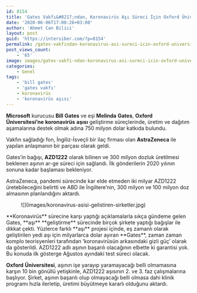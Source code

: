 ```yaml
---
id: 8154
title: 'Gates Vakfı&#8217;ndan, Koronavirüs Aşı Süreci İçin Oxford Üniversitesi’ne 750 Milyon Dolar Bağış'
date: '2020-06-06T17:00:26+03:00'
author: 'Ahmet Can Bilici'
layout: post
guid: 'https://intersiber.com/?p=8154'
permalink: /gates-vakfindan-koronavirus-asi-sureci-icin-oxford-universitesine-750-milyon-dolar-bagis/
post_views_count:
    - '65'
image: images/gates-vakfi-ndan-koronavirus-asi-sureci-icin-oxford-universitesi-ne-750-milyon-dolar-bagis.jpg
categories:
    - Genel
tags:
    - 'bill gates'
    - 'gates vakfı'
    - koronavirüs
    - 'koronavirüs aşısı'
---
```


**Microsoft** kurucusu **Bill** **Gates** ve eşi **Melinda** **Gates**, **Oxford** **Üniversitesi’ne** **koronavirüs** **aşısı** geliştirme süreçlerinde, üretim ve dağıtım aşamalarına destek olmak adına 750 milyon dolar katkıda bulundu.

Vakfın sağladığı fon, İngiliz-İsveçli bir ilaç firması olan **AstraZeneca** ile yapılan anlaşmanın bir parçası olarak geldi.

Gates’in bağışı, **AZD1222** olarak bilinen ve 300 milyon dozluk üretilmesi beklenen aşının ar-ge süreci için sağlandı. İlk gönderilerin 2020 yılının sonuna kadar başlaması bekleniyor.

AstraZeneca, pandemi sürecinde kar elde etmeden iki milyar AZD1222 üretebileceğini belirtti ve ABD ile İngiltere’nin, 300 milyon ve 100 milyon doz almasının planlandığını aktardı.

<figure class="wp-block-image size-large">![](images/koronavirus-asisi-gelistiren-sirketler.jpg)</figure>**Koronavirüs** sürecine karşı yaptığı açıklamalarla sıkça gündeme gelen Gates, **aşı** **geliştirme** sürecinde birçok şirkete yaptığı bağışlar ile dikkat çekti. Yüzlerce farklı **aşı** projesi içinde, eş zamanlı olarak geliştirilen yedi aşı için milyarlarca dolar ayıran **Gates**, zaman zaman komplo teorisyenleri tarafından ‘koronavirüsün arkasındaki gizli güç’ olarak da gösterildi. AZD1222 adlı aşının başarılı olacağının elbette ki garantisi yok. Bu konuda ilk gösterge Ağustos ayındaki test süreci olacak.

**Oxford** **Üniversitesi**, aşının işe yarayıp yaramayacağı belli olmamasına karşın 10 bin gönüllü yetişkinle, AZD1222 aşısının 2. ve 3. faz çalışmalarına başlıyor. Şirket, aşının başarılı olup olmayacağı belli olmasa dahi klinik programı hızla ilerletip, üretimi büyütmeye kararlı olduğunu aktardı.